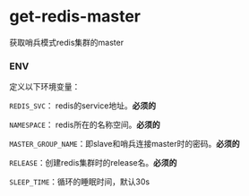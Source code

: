 # get-redis-master

获取哨兵模式redis集群的master

### ENV

定义以下环境变量：

`REDIS_SVC`： redis的service地址。**必须的**

`NAMESPACE`： redis所在的名称空间。**必须的**

`MASTER_GROUP_NAME`：即slave和哨兵连接master时的密码。**必须的**

`RELEASE`：创建redis集群时的release名。**必须的**

`SLEEP_TIME`：循环的睡眠时间，默认30s
